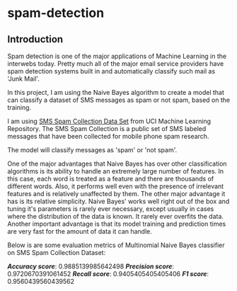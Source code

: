 # spam-detection

## Introduction
Spam detection is one of the major applications of Machine Learning in the interwebs today. Pretty much all of the major email service providers have spam detection systems built in and automatically classify such mail as 'Junk Mail'.

In this project, I am using the Naive Bayes algorithm to create a model that can classify a dataset of SMS messages as spam or not spam, based on the training. 

I am using [SMS Spam Collection Data Set](https://archive.ics.uci.edu/ml/datasets/SMS+Spam+Collection) from UCI Machine Learning Repository. The SMS Spam Collection is a public set of SMS labeled messages that have been collected for mobile phone spam research.

The model will classify messages as 'spam' or 'not spam'. 

One of the major advantages that Naive Bayes has over other classification algorithms is its ability to handle an extremely large number of features. In this case, each word is treated as a feature and there are thousands of different words. Also, it performs well even with the presence of irrelevant features and is relatively unaffected by them. The other major advantage it has is its relative simplicity. Naive Bayes' works well right out of the box and tuning it's parameters is rarely ever necessary, except usually in cases where the distribution of the data is known. It rarely ever overfits the data. Another important advantage is that its model training and prediction times are very fast for the amount of data it can handle. 

Below is are some evaluation metrics of Multinomial Naive Bayes classifier on SMS Spam Collection Dataset:

**_Accuracy score_**:  0.9885139985642498
**_Precision score_**:  0.9720670391061452
**_Recall score_**:  0.9405405405405406
**_F1 score_**:  0.9560439560439562
